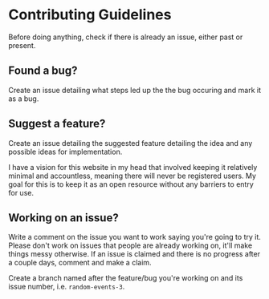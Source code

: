 # Contributing Guidelines

Before doing anything, check if there is already an issue, either past or present.

## Found a bug?

Create an issue detailing what steps led up the the bug occuring and mark it as
a bug.

## Suggest a feature?

Create an issue detailing the suggested feature detailing the idea and any possible
ideas for implementation.

I have a vision for this website in my head that involved keeping it relatively
minimal and accountless, meaning there will never be registered users. My goal
for this is to keep it as an open resource without any barriers to entry for use.

## Working on an issue?

Write a comment on the issue you want to work saying you're going to try it. Please
don't work on issues that people are already working on, it'll make things messy
otherwise. If an issue is claimed and there is no progress after a couple days,
comment and make a claim.

Create a branch named after the feature/bug you're working on and its issue number,
i.e. `random-events-3`.